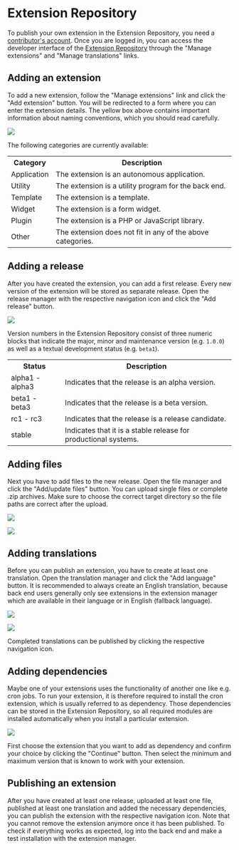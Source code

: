 # Extension Repository

To publish your own extension in the Extension Repository, you need a
[contributor's account][1]. Once you are logged in, you can access the developer
interface of the [Extension Repository][2] through the "Manage extensions" and
"Manage translations" links.


## Adding an extension

To add a new extension, follow the "Manage extensions" link and click the "Add
extension" button. You will be redirected to a form where you can enter the
extension details. The yellow box above contains important information about
naming conventions, which you should read carefully.

![](https://raw.github.com/contao/docs/3.1/manual/en/images/add-extension.jpg)

The following categories are currently available:

<table>
<tr>
  <th>Category</th>
  <th>Description</th>
</tr>
<tr>
  <td>Application</td>
  <td>The extension is an autonomous application.</td>
</tr>
<tr>
  <td>Utility</td>
  <td>The extension is a utility program for the back end.</td>
</tr>
<tr>
  <td>Template</td>
  <td>The extension is a template.</td>
</tr>
<tr>
  <td>Widget</td>
  <td>The extension is a form widget.</td>
</tr>
<tr>
  <td>Plugin</td>
  <td>The extension is a PHP or JavaScript library.</td>
</tr>
<tr>
  <td>Other</td>
  <td>The extension does not fit in any of the above categories.</td>
</tr>
</table>


## Adding a release

After you have created the extension, you can add a first release. Every new
version of the extension will be stored as separate release. Open the release
manager with the respective navigation icon and click the "Add release" button.

![](https://raw.github.com/contao/docs/3.1/manual/en/images/add-release.jpg)

Version numbers in the Extension Repository consist of three numeric blocks that
indicate the major, minor and maintenance version (e.g. `1.0.0`) as well as a
textual development status (e.g. `beta1`).

<table>
<tr>
  <th>Status</th>
  <th>Description</th>
</tr>
<tr>
  <td>alpha1 - alpha3</td>
  <td>Indicates that the release is an alpha version.</td>
</tr>
<tr>
  <td>beta1 - beta3</td>
  <td>Indicates that the release is a beta version.</td>
</tr>
<tr>
  <td>rc1 - rc3</td>
  <td>Indicates that the release is a release candidate.</td>
</tr>
<tr>
  <td>stable</td>
  <td>Indicates that it is a stable release for productional systems.</td>
</tr>
</table>


## Adding files

Next you have to add files to the new release. Open the file manager and click
the "Add/update files" button. You can upload single files or complete .zip
archives. Make sure to choose the correct target directory so the file paths are
correct after the upload.

![](https://raw.github.com/contao/docs/3.1/manual/en/images/add-files.jpg)

![](https://raw.github.com/contao/docs/3.1/manual/en/images/edit-files.jpg)


## Adding translations

Before you can publish an extension, you have to create at least one
translation. Open the translation manager and click the "Add language" button.
It is recommended to always create an English translation, because back end
users generally only see extensions in the extension manager which are available
in their language or in English (fallback language).

![](https://raw.github.com/contao/docs/3.1/manual/en/images/add-translation.jpg)

![](https://raw.github.com/contao/docs/3.1/manual/en/images/edit-translation.jpg)

Completed translations can be published by clicking the respective navigation
icon.


## Adding dependencies

Maybe one of your extensions uses the functionality of another one like e.g.
cron jobs. To run your extension, it is therefore required to install the cron
extension, which is usually referred to as dependency. Those dependencies can be
stored in the Extension Repository, so all required modules are installed
automatically when you install a particular extension.

![](https://raw.github.com/contao/docs/3.1/manual/en/images/add-dependency.jpg)

First choose the extension that you want to add as dependency and confirm your
choice by clicking the "Continue" button. Then select the minimum and maximum
version that is known to work with your extension.


## Publishing an extension

After you have created at least one release, uploaded at least one file,
published at least one translation and added the necessary dependencies, you can
publish the extension with the respective navigation icon. Note that you cannot
remove the extension anymore once it has been published. To check if everything
works as expected, log into the back end and make a test installation with the
extension manager.


[1]: https://contao.org/en/register.html
[2]: https://contao.org/en/extension-list.html
